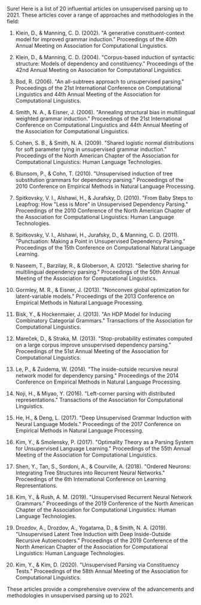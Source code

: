 Sure! Here is a list of 20 influential articles on unsupervised parsing up to 2021. These articles cover a range of approaches and methodologies in the field:

1. Klein, D., & Manning, C. D. (2002). "A generative constituent-context model for improved grammar induction." Proceedings of the 40th Annual Meeting on Association for Computational Linguistics.

2. Klein, D., & Manning, C. D. (2004). "Corpus-based induction of syntactic structure: Models of dependency and constituency." Proceedings of the 42nd Annual Meeting on Association for Computational Linguistics.

3. Bod, R. (2006). "An all-subtrees approach to unsupervised parsing." Proceedings of the 21st International Conference on Computational Linguistics and 44th Annual Meeting of the Association for Computational Linguistics.

4. Smith, N. A., & Eisner, J. (2006). "Annealing structural bias in multilingual weighted grammar induction." Proceedings of the 21st International Conference on Computational Linguistics and 44th Annual Meeting of the Association for Computational Linguistics.

5. Cohen, S. B., & Smith, N. A. (2009). "Shared logistic normal distributions for soft parameter tying in unsupervised grammar induction." Proceedings of the North American Chapter of the Association for Computational Linguistics: Human Language Technologies.

6. Blunsom, P., & Cohn, T. (2010). "Unsupervised induction of tree substitution grammars for dependency parsing." Proceedings of the 2010 Conference on Empirical Methods in Natural Language Processing.

7. Spitkovsky, V. I., Alshawi, H., & Jurafsky, D. (2010). "From Baby Steps to Leapfrog: How "Less is More" in Unsupervised Dependency Parsing." Proceedings of the 2010 Conference of the North American Chapter of the Association for Computational Linguistics: Human Language Technologies.

8. Spitkovsky, V. I., Alshawi, H., Jurafsky, D., & Manning, C. D. (2011). "Punctuation: Making a Point in Unsupervised Dependency Parsing." Proceedings of the 15th Conference on Computational Natural Language Learning.

9. Naseem, T., Barzilay, R., & Globerson, A. (2012). "Selective sharing for multilingual dependency parsing." Proceedings of the 50th Annual Meeting of the Association for Computational Linguistics.

10. Gormley, M. R., & Eisner, J. (2013). "Nonconvex global optimization for latent-variable models." Proceedings of the 2013 Conference on Empirical Methods in Natural Language Processing.

11. Bisk, Y., & Hockenmaier, J. (2013). "An HDP Model for Inducing Combinatory Categorial Grammars." Transactions of the Association for Computational Linguistics.

12. Mareček, D., & Straka, M. (2013). "Stop-probability estimates computed on a large corpus improve unsupervised dependency parsing." Proceedings of the 51st Annual Meeting of the Association for Computational Linguistics.

13. Le, P., & Zuidema, W. (2014). "The inside-outside recursive neural network model for dependency parsing." Proceedings of the 2014 Conference on Empirical Methods in Natural Language Processing.

14. Noji, H., & Miyao, Y. (2016). "Left-corner parsing with distributed representations." Transactions of the Association for Computational Linguistics.

15. He, H., & Deng, L. (2017). "Deep Unsupervised Grammar Induction with Neural Language Models." Proceedings of the 2017 Conference on Empirical Methods in Natural Language Processing.

16. Kim, Y., & Smolensky, P. (2017). "Optimality Theory as a Parsing System for Unsupervised Language Learning." Proceedings of the 55th Annual Meeting of the Association for Computational Linguistics.

17. Shen, Y., Tan, S., Sordoni, A., & Courville, A. (2018). "Ordered Neurons: Integrating Tree Structures into Recurrent Neural Networks." Proceedings of the 6th International Conference on Learning Representations.

18. Kim, Y., & Rush, A. M. (2019). "Unsupervised Recurrent Neural Network Grammars." Proceedings of the 2019 Conference of the North American Chapter of the Association for Computational Linguistics: Human Language Technologies.

19. Drozdov, A., Drozdov, A., Yogatama, D., & Smith, N. A. (2019). "Unsupervised Latent Tree Induction with Deep Inside-Outside Recursive Autoencoders." Proceedings of the 2019 Conference of the North American Chapter of the Association for Computational Linguistics: Human Language Technologies.

20. Kim, Y., & Kim, D. (2020). "Unsupervised Parsing via Constituency Tests." Proceedings of the 58th Annual Meeting of the Association for Computational Linguistics.

These articles provide a comprehensive overview of the advancements and methodologies in unsupervised parsing up to 2021.